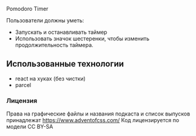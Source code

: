 Pomodoro Timer

Пользователи должны уметь:

- Запускать и останавливать таймер
- Использовать значок шестеренки, чтобы изменить продолжительность таймера.

## Использованные технологии

* react на хуках (без чистки)
* parcel


### Лицензия

Права на графические файлы и названия подкаста и список выпусков принадлежат https://www.adventofcss.com/
Код лицензируется по модели CC BY-SA
